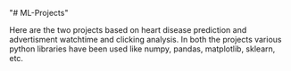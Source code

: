 "# ML-Projects" 

Here are the two projects based on heart disease prediction and advertisment watchtime and clicking analysis.
In both the projects various python libraries have been used like numpy, pandas, matplotlib, sklearn, etc.
 
